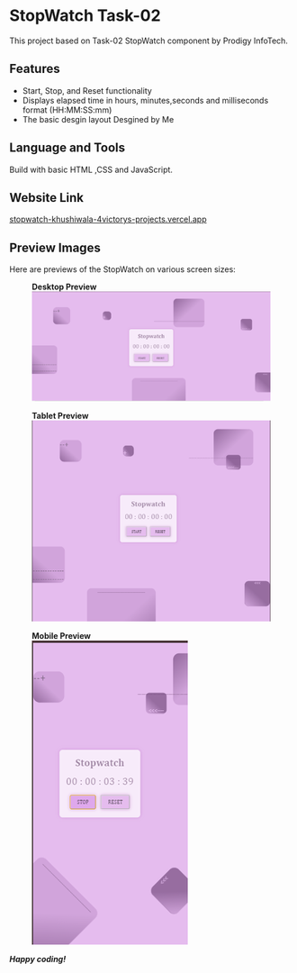 <!DOCTYPE html>
<html lang="en">
<body>
  <h1>StopWatch Task-02</h1>
  <p>This project based on Task-02 StopWatch component by Prodigy InfoTech.</p>
  
  <h2>Features</h2>
  <ul>
      <li>Start, Stop, and Reset functionality</li>
      <li>Displays elapsed time in hours, minutes,seconds and milliseconds format (HH:MM:SS:mm)</li>
      <li>The basic desgin layout Desgined by Me </li>
 </ul>

 
  <h2>Language and Tools</h2>
  <p>Build with basic HTML ,CSS and JavaScript. </p>
  
  <h2>Website Link</h2>
  <p><a href="https://stopwatchkhushiwala-4victorys-projects.vercel.app">stopwatch-khushiwala-4victorys-projects.vercel.app</a></p>
 

  <h2>Preview Images</h2>

  <p>Here are previews of the StopWatch on various screen sizes:</p>

  <figure>
    <figcaption><b>Desktop Preview</b></figcaption>
    <img src="./assets/laptop-view.png" alt="Desktop preview ">
  </figure>
  <figure>
      <figcaption><b>Tablet Preview</b></figcaption>
    <img src="./assets/tablet-view.png" alt="Tablet preview ">
  </figure>
  <figure>
      <figcaption><b>Mobile Preview</b></figcaption>
    <img src="./assets/mobile-view.png" alt="Mobile preview ">
  </figure>

  <i><b><p>Happy coding!</p></b></i>
</body>
</html>

